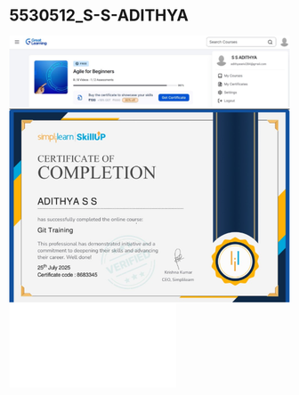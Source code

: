 # 5530512_S-S-ADITHYA
![SDLC Course Completion](SDLC/course_completion.jpg)
![Git Course Completion](Git/git_course_completion.jpg)
![Git Course Completion](Git/git_course_completion.pdf)

